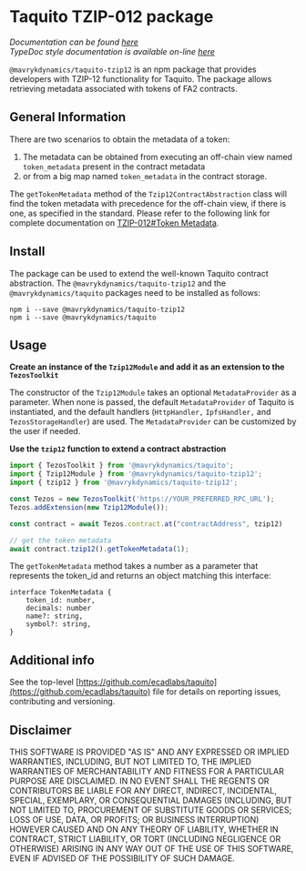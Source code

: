# Taquito TZIP-012 package
*Documentation can be found [here](https://taquito.mavryk.org/docs/tzip12)*  
*TypeDoc style documentation is available on-line [here](https://taquito.mavryk.org/typedoc/modules/_taquito_tzip12.html)*

`@mavrykdynamics/taquito-tzip12` is an npm package that provides developers with TZIP-12 functionality for Taquito. The package allows retrieving metadata associated with tokens of FA2 contracts.

## General Information

There are two scenarios to obtain the metadata of a token:
1. The metadata can be obtained from executing an off-chain view named `token_metadata` present in the contract metadata
2. or from a big map named `token_metadata` in the contract storage. 

The `getTokenMetadata` method of the `Tzip12ContractAbstraction` class will find the token metadata with precedence for the off-chain view, if there is one, as specified in the standard. Please refer to the following link for complete documentation on [TZIP-012#Token Metadata](https://gitlab.com/tezos/tzip/-/blob/master/proposals/tzip-12/tzip-12.md#token-metadata).

## Install

The package can be used to extend the well-known Taquito contract abstraction. The `@mavrykdynamics/taquito-tzip12` and the `@mavrykdynamics/taquito` packages need to be installed as follows:
```
npm i --save @mavrykdynamics/taquito-tzip12
npm i --save @mavrykdynamics/taquito
```

## Usage

**Create an instance of the `Tzip12Module` and add it as an extension to the `TezosToolkit`**

The constructor of the `Tzip12Module` takes an optional `MetadataProvider` as a parameter. When none is passed, the default `MetadataProvider` of Taquito is instantiated, and the default handlers (`HttpHandler,` `IpfsHandler,` and `TezosStorageHandler`) are used. The `MetadataProvider` can be customized by the user if needed.

**Use the `tzip12` function to extend a contract abstraction**

```ts
import { TezosToolkit } from '@mavrykdynamics/taquito';
import { Tzip12Module } from '@mavrykdynamics/taquito-tzip12';
import { tzip12 } from '@mavrykdynamics/taquito-tzip12';

const Tezos = new TezosToolkit('https://YOUR_PREFERRED_RPC_URL');
Tezos.addExtension(new Tzip12Module());

const contract = await Tezos.contract.at("contractAddress", tzip12)

// get the token metadata
await contract.tzip12().getTokenMetadata(1);
```

The `getTokenMetadata` method takes a number as a parameter that represents the token_id and returns an object matching this interface:
```
interface TokenMetadata {
    token_id: number,
    decimals: number
    name?: string,
    symbol?: string,
}
```

## Additional info

See the top-level [https://github.com/ecadlabs/taquito](https://github.com/ecadlabs/taquito) file for details on reporting issues, contributing and versioning.

## Disclaimer

THIS SOFTWARE IS PROVIDED "AS IS" AND ANY EXPRESSED OR IMPLIED WARRANTIES, INCLUDING, BUT NOT LIMITED TO, THE IMPLIED WARRANTIES OF MERCHANTABILITY AND FITNESS FOR A PARTICULAR PURPOSE ARE DISCLAIMED. IN NO EVENT SHALL THE REGENTS OR CONTRIBUTORS BE LIABLE FOR ANY DIRECT, INDIRECT, INCIDENTAL, SPECIAL, EXEMPLARY, OR CONSEQUENTIAL DAMAGES (INCLUDING, BUT NOT LIMITED TO, PROCUREMENT OF SUBSTITUTE GOODS OR SERVICES; LOSS OF USE, DATA, OR PROFITS; OR BUSINESS INTERRUPTION) HOWEVER CAUSED AND ON ANY THEORY OF LIABILITY, WHETHER IN CONTRACT, STRICT LIABILITY, OR TORT (INCLUDING NEGLIGENCE OR OTHERWISE) ARISING IN ANY WAY OUT OF THE USE OF THIS SOFTWARE, EVEN IF ADVISED OF THE POSSIBILITY OF SUCH DAMAGE.